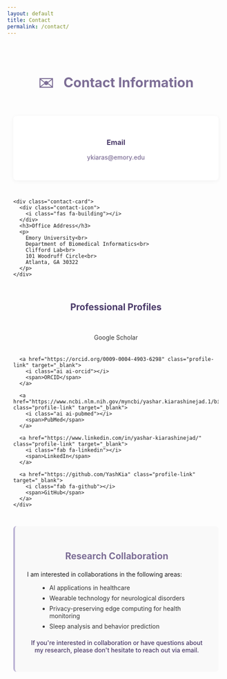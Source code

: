 ```yaml
---
layout: default
title: Contact
permalink: /contact/
---
```


<div class="contact-container">
  <h1 class="page-title"><span class="section-icon">✉️</span> Contact Information</h1>
  
  <div class="contact-grid">
    <div class="contact-card">
      <div class="contact-icon">
        <i class="fas fa-envelope"></i>
      </div>
      <h3>Email</h3>
      <p><a href="mailto:ykiaras@emory.edu">ykiaras@emory.edu</a></p>
    </div>
    
    <div class="contact-card">
      <div class="contact-icon">
        <i class="fas fa-building"></i>
      </div>
      <h3>Office Address</h3>
      <p>
        Emory University<br>
        Department of Biomedical Informatics<br>
        Clifford Lab<br>
        101 Woodruff Circle<br>
        Atlanta, GA 30322
      </p>
    </div>
  </div>
  
  <div class="profiles-section">
    <h2>Professional Profiles</h2>
    <div class="profiles-grid">
      <a href="https://scholar.google.com/citations?user=1WWKzTEAAAAJ&hl=en&authuser=1" class="profile-link" target="_blank">
        <i class="ai ai-google-scholar"></i>
        <span>Google Scholar</span>
      </a>
      
      <a href="https://orcid.org/0009-0004-4903-6298" class="profile-link" target="_blank">
        <i class="ai ai-orcid"></i>
        <span>ORCID</span>
      </a>
      
      <a href="https://www.ncbi.nlm.nih.gov/myncbi/yashar.kiarashinejad.1/bibliography/public/" class="profile-link" target="_blank">
        <i class="ai ai-pubmed"></i>
        <span>PubMed</span>
      </a>
      
      <a href="https://www.linkedin.com/in/yashar-kiarashinejad/" class="profile-link" target="_blank">
        <i class="fab fa-linkedin"></i>
        <span>LinkedIn</span>
      </a>
      
      <a href="https://github.com/YashKia" class="profile-link" target="_blank">
        <i class="fab fa-github"></i>
        <span>GitHub</span>
      </a>
    </div>
  </div>
  
  <div class="collaboration-section">
    <h2>Research Collaboration</h2>
    <p>I am interested in collaborations in the following areas:</p>
    <ul class="collaboration-list">
      <li>AI applications in healthcare</li>
      <li>Wearable technology for neurological disorders</li>
      <li>Privacy-preserving edge computing for health monitoring</li>
      <li>Sleep analysis and behavior prediction</li>
    </ul>
    <p class="contact-invitation">
      If you're interested in collaboration or have questions about my research, please don't hesitate to reach out via email.
    </p>
  </div>
</div>

<style>
  /* Purple Color Spectrum */
  :root {
    --light-purple: #BDB5D5;     /* Light purple for backgrounds and decorative elements */
    --medium-purple: #9E95B7;    /* Medium purple for hover states */
    --darker-purple: #7D6E96;    /* Darker purple for text and links */
    --darkest-purple: #4A3A69;   /* Darkest purple for emphasis */
    --text-color: #333;          /* Black for regular text */
    --light-text: #555;          /* Lighter black for secondary text */
  }

  .contact-container {
    max-width: 800px;
    margin: 0 auto;
    padding: 2em 1em;
  }
  
  .page-title {
    font-size: 2.2em;
    color: var(--darker-purple);
    margin-bottom: 1.5em;
    text-align: center;
  }
  
  .section-icon {
    margin-right: 0.5em;
  }
  
  .contact-grid {
    display: grid;
    grid-template-columns: repeat(auto-fit, minmax(300px, 1fr));
    gap: 2em;
    margin-bottom: 3em;
  }
  
  .contact-card {
    background-color: #fff;
    border-radius: 8px;
    box-shadow: 0 2px 10px rgba(0,0,0,0.05);
    padding: 2em;
    text-align: center;
    transition: transform 0.3s ease;
  }
  
  .contact-card:hover {
    transform: translateY(-5px);
  }
  
  .contact-icon {
    font-size: 2.5em;
    color: var(--light-purple);
    margin-bottom: 0.5em;
  }
  
  .contact-card h3 {
    color: var(--darkest-purple);
    margin-bottom: 0.5em;
  }
  
  .contact-card p {
    color: var(--text-color);
    line-height: 1.6;
  }
  
  .contact-card a {
    color: var(--darker-purple);
    text-decoration: none;
    font-weight: 500;
  }
  
  .contact-card a:hover {
    color: var(--darkest-purple);
  }
  
  .profiles-section {
    margin-bottom: 3em;
  }
  
  .profiles-section h2 {
    text-align: center;
    margin-bottom: 1.5em;
    color: var(--darkest-purple);
  }
  
  .profiles-grid {
    display: flex;
    justify-content: center;
    flex-wrap: wrap;
    gap: 1.5em;
  }
  
  .profile-link {
    display: flex;
    flex-direction: column;
    align-items: center;
    text-decoration: none;
    color: var(--text-color);
    transition: transform 0.3s ease;
    width: 120px;
  }
  
  .profile-link:hover {
    transform: translateY(-5px);
    color: var(--darker-purple);
  }
  
  .profile-link i {
    font-size: 2.5em;
    margin-bottom: 0.5em;
    color: var(--light-purple);
  }
  
  .collaboration-section {
    background-color: #f9f9f9;
    padding: 2em;
    border-radius: 8px;
    margin-top: 2em;
    border-left: 4px solid var(--light-purple);
  }
  
  .collaboration-section h2 {
    color: var(--darker-purple);
    margin-bottom: 1em;
  }
  
  .collaboration-list {
    margin-left: 2em;
    margin-bottom: 1.5em;
  }
  
  .collaboration-list li {
    margin-bottom: 0.5em;
    color: var(--text-color);
  }
  
  .contact-invitation {
    font-weight: 500;
    color: var(--darkest-purple);
    text-align: center;
    margin-top: 1.5em;
  }
  
  @media (max-width: 768px) {
    .contact-grid {
      grid-template-columns: 1fr;
    }
  }
</style>

<!-- Add Font Awesome and Academicons for icons -->
<script src="https://kit.fontawesome.com/a076d05399.js" crossorigin="anonymous"></script>
<link rel="stylesheet" href="https://cdn.jsdelivr.net/gh/jpswalsh/academicons@1/css/academicons.min.css"> 